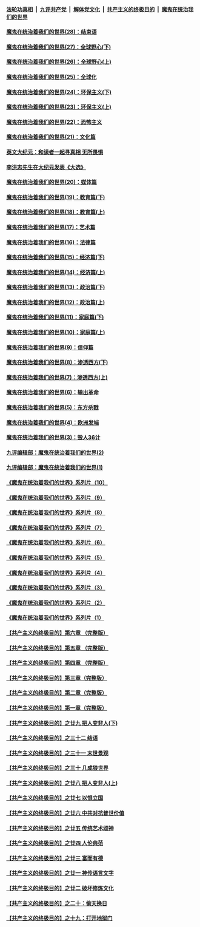 

####  [法轮功真相](../../../../basic/blob/master/README.md?t=04170031) &nbsp;|&nbsp; [九评共产党](../../../../9ping.md/blob/master/README.md?t=04170031) &nbsp;|&nbsp; [解体党文化](../../../../jtdwh.md/blob/master/README.md?t=04170031)  &nbsp;|&nbsp; [共产主义的终极目的](../../../../gczydzjmd.md/blob/master/README.md?t=04170031) &nbsp;|&nbsp; [魔鬼在统治我们的世界](../../../../mgztzwmdsj.md/blob/master/README.md?t=04170031) 

#### [魔鬼在统治着我们的世界(28)：结束语](../pages/nsc422/n10936246.md?t=04170031) 

#### [魔鬼在统治着我们的世界(27)：全球野心(下)](../pages/nsc422/n10928319.md?t=04170031) 

#### [魔鬼在统治着我们的世界(26)：全球野心(上)](../pages/nsc422/n10900318.md?t=04170031) 

#### [魔鬼在统治着我们的世界(25)：全球化](../pages/nsc422/n10788205.md?t=04170031) 

#### [魔鬼在统治着我们的世界(24)：环保主义(下)](../pages/nsc422/n10695307.md?t=04170031) 

#### [魔鬼在统治着我们的世界(23)：环保主义(上)](../pages/nsc422/n10688613.md?t=04170031) 

#### [魔鬼在统治着我们的世界(22)：恐怖主义](../pages/nsc422/n10614727.md?t=04170031) 

#### [魔鬼在统治着我们的世界(21)：文化篇](../pages/nsc422/n10597706.md?t=04170031) 

#### [英文大纪元：和读者一起寻真相 无所畏惧](../pages/nsc422/n12542027.md?t=04170031) 

#### [李洪志先生在大纪元发表《大选》](../pages/nsc422/n12534746.md?t=04170031) 

#### [魔鬼在统治着我们的世界(20)：媒体篇](../pages/nsc422/n10586579.md?t=04170031) 

#### [魔鬼在统治着我们的世界(19)：教育篇(下)](../pages/nsc422/n10564808.md?t=04170031) 

#### [魔鬼在统治着我们的世界(18)：教育篇(上)](../pages/nsc422/n10526970.md?t=04170031) 

#### [魔鬼在统治着我们的世界(17)：艺术篇](../pages/nsc422/n10499093.md?t=04170031) 

#### [魔鬼在统治着我们的世界(16)：法律篇](../pages/nsc422/n10485969.md?t=04170031) 

#### [魔鬼在统治着我们的世界(15)：经济篇(下)](../pages/nsc422/n10469975.md?t=04170031) 

#### [魔鬼在统治着我们的世界(14)：经济篇(上)](../pages/nsc422/n10457370.md?t=04170031) 

#### [魔鬼在统治着我们的世界(13)：政治篇(下)](../pages/nsc422/n10448270.md?t=04170031) 

#### [魔鬼在统治着我们的世界(12)：政治篇(上)](../pages/nsc422/n10444576.md?t=04170031) 

#### [魔鬼在统治着我们的世界(11)：家庭篇(下)](../pages/nsc422/n10440961.md?t=04170031) 

#### [魔鬼在统治着我们的世界(10)：家庭篇(上)](../pages/nsc422/n10435448.md?t=04170031) 

#### [魔鬼在统治着我们的世界(9)：信仰篇](../pages/nsc422/n10432159.md?t=04170031) 

#### [魔鬼在统治着我们的世界(8)：渗透西方(下)](../pages/nsc422/n10429603.md?t=04170031) 

#### [魔鬼在统治着我们的世界(7)：渗透西方(上)](../pages/nsc422/n10426013.md?t=04170031) 

#### [魔鬼在统治着我们的世界(6)：输出革命](../pages/nsc422/n10421536.md?t=04170031) 

#### [魔鬼在统治着我们的世界(5)：东方杀戮](../pages/nsc422/n10417707.md?t=04170031) 

#### [魔鬼在统治着我们的世界(4)：欧洲发端](../pages/nsc422/n10414890.md?t=04170031) 

#### [魔鬼在统治着我们的世界(3)：毁人36计](../pages/nsc422/n10411583.md?t=04170031) 

#### [九评编辑部：魔鬼在统治着我们的世界(2)](../pages/nsc422/n10410036.md?t=04170031) 

#### [九评编辑部：魔鬼在统治着我们的世界(1)](../pages/nsc422/n10406825.md?t=04170031) 

#### [《魔鬼在统治着我们的世界》系列片（10）](../pages/nsc422/n12292670.md?t=04170031) 

#### [《魔鬼在统治着我们的世界》系列片（9）](../pages/nsc422/n12290859.md?t=04170031) 

#### [《魔鬼在统治着我们的世界》系列片（8）](../pages/nsc422/n12287445.md?t=04170031) 

#### [《魔鬼在统治着我们的世界》系列片（7）](../pages/nsc422/n12283425.md?t=04170031) 

#### [《魔鬼在统治着我们的世界》系列片（6）](../pages/nsc422/n12282314.md?t=04170031) 

#### [《魔鬼在统治着我们的世界》系列片（5）](../pages/nsc422/n12281419.md?t=04170031) 

#### [《魔鬼在统治着我们的世界》系列片（4）](../pages/nsc422/n12274024.md?t=04170031) 

#### [《魔鬼在统治着我们的世界》系列片（3）](../pages/nsc422/n12271322.md?t=04170031) 

#### [《魔鬼在统治着我们的世界》系列片（2）](../pages/nsc422/n12269049.md?t=04170031) 

#### [《魔鬼在统治着我们的世界》系列片（1）](../pages/nsc422/n12267575.md?t=04170031) 

#### [【共产主义的终极目的】第六章 （完整版）](../pages/nsc422/n11428913.md?t=04170031) 

#### [【共产主义的终极目的】第五章 （完整版）](../pages/nsc422/n11428912.md?t=04170031) 

#### [【共产主义的终极目的】第四章 （完整版）](../pages/nsc422/n11428907.md?t=04170031) 

#### [【共产主义的终极目的】第三章（完整版）](../pages/nsc422/n11428848.md?t=04170031) 

#### [【共产主义的终极目的】第二章（完整版）](../pages/nsc422/n11428831.md?t=04170031) 

#### [【共产主义的终极目的】第一章（完整版）](../pages/nsc422/n11417651.md?t=04170031) 

#### [【共产主义的终极目的】之廿九 把人变非人(下)](../pages/nsc422/n11344140.md?t=04170031) 

#### [【共产主义的终极目的】之三十二 结语](../pages/nsc422/n11360535.md?t=04170031) 

#### [【共产主义的终极目的】之三十一 末世景观](../pages/nsc422/n11351129.md?t=04170031) 

#### [【共产主义的终极目的】之三十 几成狼世界](../pages/nsc422/n11348280.md?t=04170031) 

#### [【共产主义的终极目的】之廿八 把人变非人(上)](../pages/nsc422/n11340492.md?t=04170031) 

#### [【共产主义的终极目的】之廿七 以恨立国](../pages/nsc422/n11336944.md?t=04170031) 

#### [【共产主义的终极目的】之廿六 中共对抗普世价值](../pages/nsc422/n11324785.md?t=04170031) 

#### [【共产主义的终极目的】之廿五 传统艺术颂神](../pages/nsc422/n11296396.md?t=04170031) 

#### [【共产主义的终极目的】之廿四 人伦典范](../pages/nsc422/n11296397.md?t=04170031) 

#### [【共产主义的终极目的】之廿三 富而有德](../pages/nsc422/n11283598.md?t=04170031) 

#### [【共产主义的终极目的】之廿一 神传语言文字](../pages/nsc422/n11263265.md?t=04170031) 

#### [【共产主义的终极目的】之廿二 破坏修炼文化](../pages/nsc422/n11245728.md?t=04170031) 

#### [【共产主义的终极目的】之二十：偷天换日](../pages/nsc422/n11238846.md?t=04170031) 

#### [【共产主义的终极目的】之十九：打开地狱门](../pages/nsc422/n11206376.md?t=04170031) 

